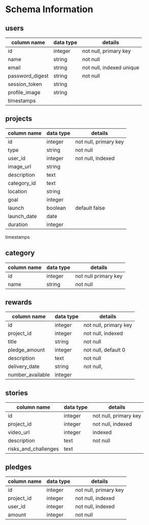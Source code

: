 # Schema Information

## users
column name      | data type | details
-----------------|-----------|-----------
id               | integer   | not null, primary key
name             | string    | not null
email            | string    | not null, indexed unique
password_digest  | string    | not null
session_token    | string    |
profile_image    | string    |
timestamps       |           |

## projects
column name       | data type | details
------------------|-----------|-----------
id                | integer   | not null, primary key
type              | string    | not null
user_id           | integer   | not null, indexed
image_url         | string    |
description       | text      |
category_id       | text      |
location          | string    |
goal              | integer   |
launch            | boolean   | default false
launch_date       | date      |
duration          | integer   |
timestamps

## category
column name   | data type | details
--------------|-----------|-----------
id            | integer   | not null primary key
name         | string    | not null


## rewards
column name      | data type | details
-----------------|-----------|-----------
id               | integer   | not null, primary key
project_id       | integer   | not null, indexed
title            | string    | not null
pledge_amount    | integer   | not null, default 0
description      | text      | not null
delivery_date    | string    | not null,
number_available | integer   |


## stories
column name          | data type | details
---------------------|-----------|-----------
id                   | integer   | not null, primary key
project_id           | integer   | not null, indexed
video_url            | integer   | indexed
description          | text      | not null
risks_and_challenges | text      |


## pledges
column name | data type | details
------------|-----------|-----------
id          | integer   | not null, primary key
project_id  | integer   | not null, indexed
user_id     | integer   | not null, indexed
amount      | integer   | not null  
